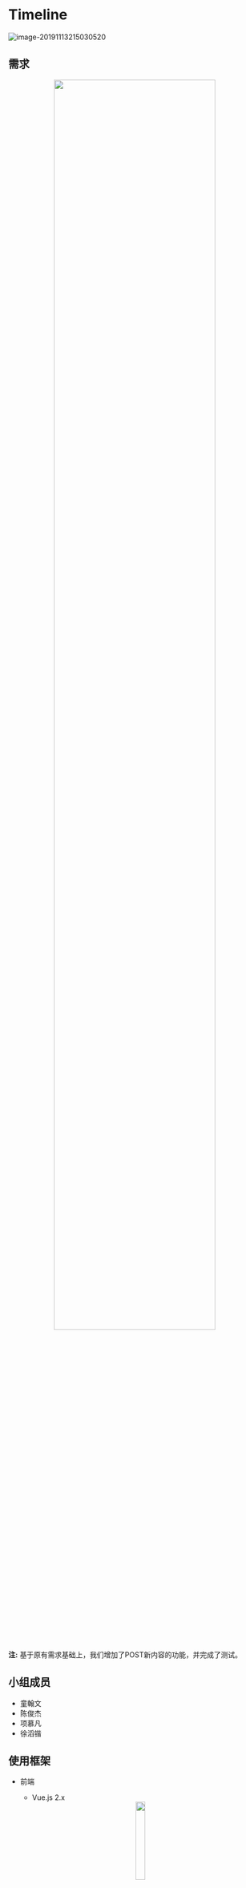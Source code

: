 # Timeline

![image-20191113215030520](https://tva1.sinaimg.cn/large/006y8mN6ly1g8wr34ow5qj31e70u0e81.jpg)



## 需求

<div align="center">
<img src="https://tva1.sinaimg.cn/large/006y8mN6ly1g8wqck6yp7j30m30i2n31.jpg" width="80%"></img>
</div>

**注:** 基于原有需求基础上，我们增加了POST新内容的功能，并完成了测试。

## 小组成员

- 童翰文
- 陈俊杰
- 项慕凡
- 徐滔锴



## 使用框架

- 前端

    - Vue.js 2.x

    <div align="center"><img 		src="https://tva1.sinaimg.cn/large/006y8mN6ly1g8wqr3lhzuj305z05zjrc.jpg" width="20%"></img>
    </div>

- 后端

    - Spring Boot 2.2.0 
    - MyBatis 3
    - MySQL 8.0.16

- 测试

    - JUnit 5
    - Mockito
    
    <div align="center"><img src="https://tva1.sinaimg.cn/large/006y8mN6ly1g8wqvxv55hj30oh0e7dj8.jpg" width="40%">
    </img></div>





